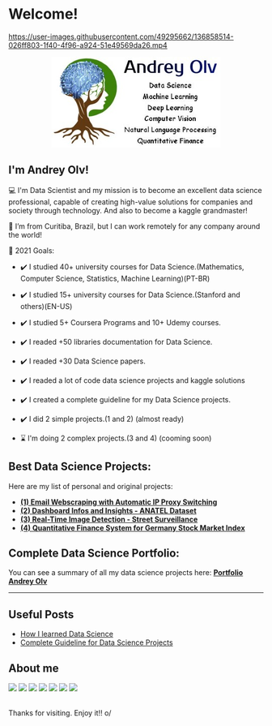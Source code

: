 # Welcome!

https://user-images.githubusercontent.com/49295662/136858514-026ff803-1f40-4f96-a924-51e49569da26.mp4

<p align="center">
<img src="/img/logofull3.jpg">
</p>

## I'm Andrey Olv!
:computer: I'm Data Scientist and my mission is to become an excellent data science professional, capable of creating high-value solutions for companies and society through technology. And also to become a kaggle grandmaster!

:house_with_garden: I’m from Curitiba, Brazil, but I can work remotely for any company around the world!

:dart: 2021 Goals:

* :heavy_check_mark: I studied 40+ university courses for Data Science.(Mathematics, Computer Science, Statistics, Machine Learning)(PT-BR)

* :heavy_check_mark: I studied 15+ university courses for Data Science.(Stanford and others)(EN-US)

* :heavy_check_mark: I studied 5+ Coursera Programs and 10+ Udemy courses.

* :heavy_check_mark: I readed +50 libraries documentation for Data Science.

* :heavy_check_mark: I readed +30 Data Science papers.

* :heavy_check_mark: I readed a lot of code data science projects and kaggle solutions

* :heavy_check_mark: I created a complete guideline for my Data Science projects.

* :heavy_check_mark: I did 2 simple projects.(1 and 2) (almost ready)

* ⌛ I'm doing 2 complex projects.(3 and 4) (cooming soon)

## Best Data Science Projects:
Here are my list of personal and original projects:
* [**(1) Email Webscraping with Automatic IP Proxy Switching**]()
* [**(2) Dashboard Infos and Insights - ANATEL Dataset**]()
* [**(3) Real-Time Image Detection - Street Surveillance**]()
* [**(4) Quantitative Finance System for Germany Stock Market Index**]()

## Complete Data Science Portfolio:
You can see a summary of all my data science projects here:
[**Portfolio Andrey Olv**](https://github.com/andreyolv/datascienceportifolio)

---
## Useful Posts
<!-- BLOG-POST-LIST:START -->
* [How I learned Data Science](https://github.com/andreyolv/learningdatascience) 
* [Complete Guideline for Data Science Projects](https://github.com/andreyolv/guidelineprojects)
<!-- BLOG-POST-LIST:END -->

## About me
<div>
<a href="https://www.linkedin.com/in/andreyolv/"><img src="https://img.shields.io/badge/-LinkedIn-%230077B5?style=for-the-badge&logo=linkedin&logoColor=white"></a> 
<a href="https://www.kaggle.com/andreyolv"><img src="https://img.shields.io/badge/Kaggle-20BEFF?style=for-the-badge&logo=Kaggle&logoColor=white"></a>
<a href="https://github.com/andreyolv"><img src="https://img.shields.io/badge/GitHub-100000?style=for-the-badge&logo=github&logoColor=white"></a>
<a href="https://www.upwork.com/freelancers/~01714fec929b2ee91f?viewMode=1"><img src="https://img.shields.io/badge/UpWork-6FDA44?style=for-the-badge&logo=Upwork&logoColor=white"></a>
<a href="https://andreyolv.github.io/"><img src="https://img.shields.io/badge/website-000000?style=for-the-badge&logo=About.me&logoColor=white"></a>
<a href="https://andreyolv.medium.com/"><img src="https://img.shields.io/badge/Medium-12100E?style=for-the-badge&logo=medium&logoColor=white"></a>
<a href="https://youtube.com/"><img src="https://img.shields.io/badge/YouTube-FF0000?style=for-the-badge&logo=youtube&logoColor=white"></a> 

  
</div>
<br />

Thanks for visiting.
Enjoy it!! o/
